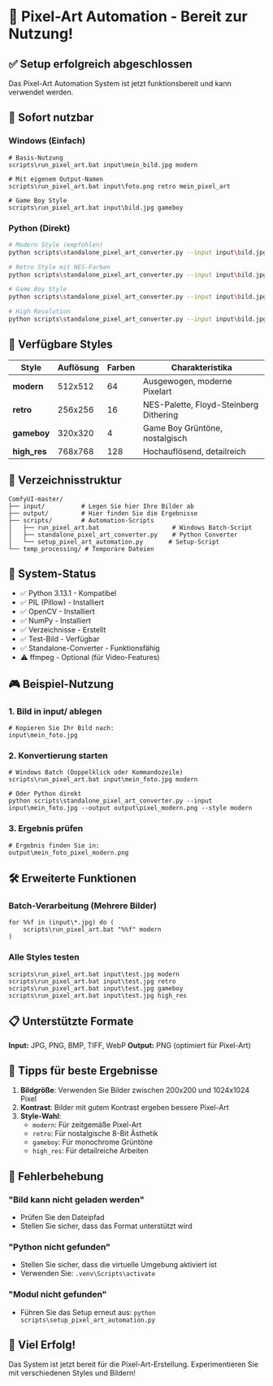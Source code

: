 # 🎨 Pixel-Art Automation - Bereit zur Nutzung!

## ✅ Setup erfolgreich abgeschlossen

Das Pixel-Art Automation System ist jetzt funktionsbereit und kann verwendet werden.

## 🚀 Sofort nutzbar

### Windows (Einfach)

```batch
# Basis-Nutzung
scripts\run_pixel_art.bat input\mein_bild.jpg modern

# Mit eigenem Output-Namen
scripts\run_pixel_art.bat input\foto.png retro mein_pixel_art

# Game Boy Style
scripts\run_pixel_art.bat input\bild.jpg gameboy
```

### Python (Direkt)

```bash
# Modern Style (empfohlen)
python scripts\standalone_pixel_art_converter.py --input input\bild.jpg --output output\result.png --style modern

# Retro Style mit NES-Farben
python scripts\standalone_pixel_art_converter.py --input input\bild.jpg --output output\retro.png --style retro

# Game Boy Style
python scripts\standalone_pixel_art_converter.py --input input\bild.jpg --output output\gameboy.png --style gameboy

# High Resolution
python scripts\standalone_pixel_art_converter.py --input input\bild.jpg --output output\hires.png --style high_res
```

## 🎯 Verfügbare Styles

| Style        | Auflösung | Farben | Charakteristika                        |
| ------------ | --------- | ------ | -------------------------------------- |
| **modern**   | 512x512   | 64     | Ausgewogen, moderne Pixelart           |
| **retro**    | 256x256   | 16     | NES-Palette, Floyd-Steinberg Dithering |
| **gameboy**  | 320x320   | 4      | Game Boy Grüntöne, nostalgisch         |
| **high_res** | 768x768   | 128    | Hochauflösend, detailreich             |

## 📁 Verzeichnisstruktur

```
ComfyUI-master/
├── input/          # Legen Sie hier Ihre Bilder ab
├── output/         # Hier finden Sie die Ergebnisse
├── scripts/        # Automation-Scripts
│   ├── run_pixel_art.bat                    # Windows Batch-Script
│   ├── standalone_pixel_art_converter.py    # Python Converter
│   └── setup_pixel_art_automation.py       # Setup-Script
└── temp_processing/ # Temporäre Dateien
```

## 🔧 System-Status

- ✅ Python 3.13.1 - Kompatibel
- ✅ PIL (Pillow) - Installiert
- ✅ OpenCV - Installiert
- ✅ NumPy - Installiert
- ✅ Verzeichnisse - Erstellt
- ✅ Test-Bild - Verfügbar
- ✅ Standalone-Converter - Funktionsfähig
- ⚠️ ffmpeg - Optional (für Video-Features)

## 🎮 Beispiel-Nutzung

### 1. Bild in input/ ablegen

```
# Kopieren Sie Ihr Bild nach:
input\mein_foto.jpg
```

### 2. Konvertierung starten

```batch
# Windows Batch (Doppelklick oder Kommandozeile)
scripts\run_pixel_art.bat input\mein_foto.jpg modern

# Oder Python direkt
python scripts\standalone_pixel_art_converter.py --input input\mein_foto.jpg --output output\pixel_modern.png --style modern
```

### 3. Ergebnis prüfen

```
# Ergebnis finden Sie in:
output\mein_foto_pixel_modern.png
```

## 🛠️ Erweiterte Funktionen

### Batch-Verarbeitung (Mehrere Bilder)

```batch
for %%f in (input\*.jpg) do (
    scripts\run_pixel_art.bat "%%f" modern
)
```

### Alle Styles testen

```batch
scripts\run_pixel_art.bat input\test.jpg modern
scripts\run_pixel_art.bat input\test.jpg retro
scripts\run_pixel_art.bat input\test.jpg gameboy
scripts\run_pixel_art.bat input\test.jpg high_res
```

## 📋 Unterstützte Formate

**Input:** JPG, PNG, BMP, TIFF, WebP
**Output:** PNG (optimiert für Pixel-Art)

## 🎯 Tipps für beste Ergebnisse

1. **Bildgröße**: Verwenden Sie Bilder zwischen 200x200 und 1024x1024 Pixel
2. **Kontrast**: Bilder mit gutem Kontrast ergeben bessere Pixel-Art
3. **Style-Wahl**:
   - `modern`: Für zeitgemäße Pixel-Art
   - `retro`: Für nostalgische 8-Bit Ästhetik
   - `gameboy`: Für monochrome Grüntöne
   - `high_res`: Für detailreiche Arbeiten

## 🚨 Fehlerbehebung

### "Bild kann nicht geladen werden"

- Prüfen Sie den Dateipfad
- Stellen Sie sicher, dass das Format unterstützt wird

### "Python nicht gefunden"

- Stellen Sie sicher, dass die virtuelle Umgebung aktiviert ist
- Verwenden Sie: `.venv\Scripts\activate`

### "Modul nicht gefunden"

- Führen Sie das Setup erneut aus: `python scripts\setup_pixel_art_automation.py`

## 🎉 Viel Erfolg!

Das System ist jetzt bereit für die Pixel-Art-Erstellung. Experimentieren Sie mit verschiedenen Styles und Bildern!
